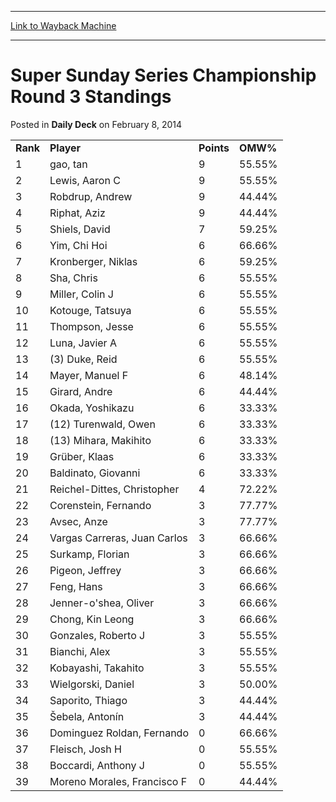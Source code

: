 
---
[Link to Wayback Machine](https://web.archive.org/web/20220701112957/https://magic.wizards.com/en/articles/archive/daily-deck/super-sunday-series-championship-round-3-standings-2014-02-08)

[_metadata_:description]:- "RankPlayerPointsOMW% 1 gao, tan 9 55.55% 2 Lewis, Aaron C 9 55.55% 3 Robdrup, Andrew 9 44.44% 4 Riphat, Aziz 9 44.44% 5 Shiels, David 7 59.25% 6 Yim, Chi Hoi 6 66.66% 7 Kronberger, Niklas 6 59.25% 8 Sha, Chris 6 55.55% 9 Miller, Colin J 6 55.55% 10 Kotouge, Tatsuya 6 55.55% 11 Thompson, Jesse 6 55.55% 12 Luna, Javier A 6 55.55% 13 (3) Duke, Reid 6 55.55% 14 Mayer, Manuel F 6"
[_metadata_:generator]:- "Drupal 7 (http://drupal.org)"
[_metadata_:node]:- "207646"
[_metadata_:publish_date]:- "2014-02-08"
[_metadata_:source]:- "div-main-content"
[_metadata_:title]:- "Super Sunday Series Championship Round 3 Standings"
[_metadata_:wayback_capture_timestamp]:- "2022-07-01 11:29:57"
[_metadata_:wayback_raw_url]:- "https://web.archive.org/web/20220701112957id_/https://magic.wizards.com/en/articles/archive/daily-deck/super-sunday-series-championship-round-3-standings-2014-02-08"
[_metadata_:wayback_url]:- "https://magic.wizards.com/en/articles/archive/daily-deck/super-sunday-series-championship-round-3-standings-2014-02-08"
---


Super Sunday Series Championship Round 3 Standings
==================================================



 Posted in **Daily Deck**
 on February 8, 2014 












|  |  |  |  |
| --- | --- | --- | --- |
| **Rank** | **Player** | **Points** | **OMW%** |
|  1  | gao, tan |  9 |  55.55% |
|  2  | Lewis, Aaron C |  9 |  55.55% |
|  3  | Robdrup, Andrew |  9 |  44.44% |
|  4  | Riphat, Aziz |  9 |  44.44% |
|  5  | Shiels, David |  7 |  59.25% |
|  6  | Yim, Chi Hoi |  6 |  66.66% |
|  7  | Kronberger, Niklas |  6 |  59.25% |
|  8  | Sha, Chris |  6 |  55.55% |
|  9  | Miller, Colin J |  6 |  55.55% |
|  10  | Kotouge, Tatsuya |  6 |  55.55% |
|  11  | Thompson, Jesse |  6 |  55.55% |
|  12  | Luna, Javier A |  6 |  55.55% |
|  13  | (3) Duke, Reid  |  6 |  55.55% |
|  14  | Mayer, Manuel F |  6 |  48.14% |
|  15  | Girard, Andre |  6 |  44.44% |
|  16  | Okada, Yoshikazu |  6 |  33.33% |
|  17  | (12) Turenwald, Owen |  6 |  33.33% |
|  18  | (13) Mihara, Makihito  |  6 |  33.33% |
|  19  | Grüber, Klaas |  6 |  33.33% |
|  20  | Baldinato, Giovanni |  6 |  33.33% |
|  21  | Reichel-Dittes, Christopher |  4 |  72.22% |
|  22  | Corenstein, Fernando |  3 |  77.77% |
|  23  | Avsec, Anze |  3 |  77.77% |
|  24  | Vargas Carreras, Juan Carlos |  3 |  66.66% |
|  25  | Surkamp, Florian |  3 |  66.66% |
|  26  | Pigeon, Jeffrey |  3 |  66.66% |
|  27  | Feng, Hans |  3 |  66.66% |
|  28  | Jenner-o'shea, Oliver |  3 |  66.66% |
|  29  | Chong, Kin Leong |  3 |  66.66% |
|  30  | Gonzales, Roberto J |  3 |  55.55% |
|  31  | Bianchi, Alex |  3 |  55.55% |
|  32  | Kobayashi, Takahito |  3 |  55.55% |
|  33  | Wielgorski, Daniel |  3 |  50.00% |
|  34  | Saporito, Thiago |  3 |  44.44% |
|  35  | Šebela, Antonín |  3 |  44.44% |
|  36  | Dominguez Roldan, Fernando |  0 |  66.66% |
|  37  | Fleisch, Josh H |  0 |  55.55% |
|  38  | Boccardi, Anthony J |  0 |  55.55% |
|  39  | Moreno Morales, Francisco F |  0 |  44.44% |







